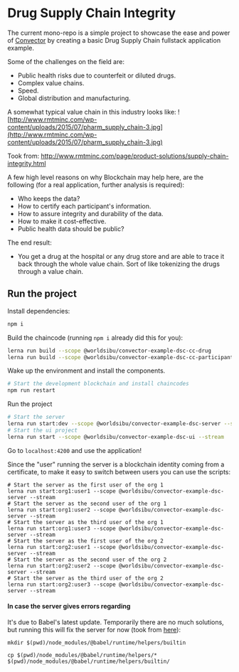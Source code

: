 # Drug Supply Chain Integrity

The current mono-repo is a simple project to showcase the ease and power of [Convector](https://worldsibu.io/convector) by creating a basic Drug Supply Chain fullstack application example.

Some of the challenges on the field are:

* Public health risks due to counterfeit or diluted drugs.
* Complex value chains.
* Speed.
* Global distribution and manufacturing.

A somewhat typical value chain in this industry looks like:
![http://www.rmtminc.com/wp-content/uploads/2015/07/pharm_supply_chain-3.jpg](http://www.rmtminc.com/wp-content/uploads/2015/07/pharm_supply_chain-3.jpg)

Took from: http://www.rmtminc.com/page/product-solutions/supply-chain-integrity.html


A few high level reasons on why Blockchain may help here, are the following (for a real application, further analysis is required):

* Who keeps the data?
* How to certify each participant's information.
* How to assure integrity and durability of the data.
* How to make it cost-effective.
* Public health data should be public?

The end result:

* You get a drug at the hospital or any drug store and are able to trace it back through the whole value chain. Sort of like tokenizing the drugs through a value chain.

## Run the project

Install dependencies:
```bash
npm i
```

Build the chaincode (running `npm i` already did this for you):
```bash
lerna run build --scope @worldsibu/convector-example-dsc-cc-drug
lerna run build --scope @worldsibu/convector-example-dsc-cc-participant
```

Wake up the environment and install the components.

```bash
# Start the development blockchain and install chaincodes
npm run restart
```

Run the project

```bash
# Start the server
lerna run start:dev --scope @worldsibu/convector-example-dsc-server --stream
# Start the ui project
lerna run start --scope @worldsibu/convector-example-dsc-ui --stream
```

Go to `localhost:4200` and use the application!

Since the "user" running the server is a blockchain identity coming from a certificate, to make it easy to switch between users you can use the scripts:

```
# Start the server as the first user of the org 1
lerna run start:org1:user1 --scope @worldsibu/convector-example-dsc-server --stream
# Start the server as the second user of the org 1
lerna run start:org1:user2 --scope @worldsibu/convector-example-dsc-server --stream
# Start the server as the third user of the org 1
lerna run start:org1:user3 --scope @worldsibu/convector-example-dsc-server --stream
# Start the server as the first user of the org 2
lerna run start:org2:user1 --scope @worldsibu/convector-example-dsc-server --stream
# Start the server as the second user of the org 2
lerna run start:org2:user2 --scope @worldsibu/convector-example-dsc-server --stream
# Start the server as the third user of the org 2
lerna run start:org2:user3 --scope @worldsibu/convector-example-dsc-server --stream
```


#### In case the server gives errors regarding 

It's due to Babel's latest update. Temporarily there are no much solutions, but running this will fix the server for now (took from [here](https://forums.meteor.com/t/error-cannot-find-module-babel-runtime-helpers-builtin-interoprequiredefault/44944/4)):

```
mkdir $(pwd)/node_modules/@babel/runtime/helpers/builtin

cp $(pwd)/node_modules/@babel/runtime/helpers/* $(pwd)/node_modules/@babel/runtime/helpers/builtin/
```

